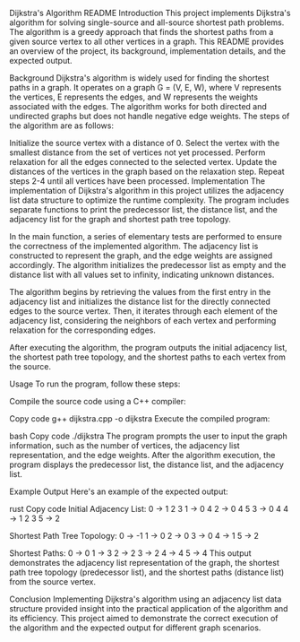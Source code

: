 Dijkstra's Algorithm README
Introduction
This project implements Dijkstra's algorithm for solving single-source and all-source shortest path problems. The algorithm is a greedy approach that finds the shortest paths from a given source vertex to all other vertices in a graph. This README provides an overview of the project, its background, implementation details, and the expected output.

Background
Dijkstra's algorithm is widely used for finding the shortest paths in a graph. It operates on a graph G = (V, E, W), where V represents the vertices, E represents the edges, and W represents the weights associated with the edges. The algorithm works for both directed and undirected graphs but does not handle negative edge weights. The steps of the algorithm are as follows:

Initialize the source vertex with a distance of 0.
Select the vertex with the smallest distance from the set of vertices not yet processed.
Perform relaxation for all the edges connected to the selected vertex.
Update the distances of the vertices in the graph based on the relaxation step.
Repeat steps 2-4 until all vertices have been processed.
Implementation
The implementation of Dijkstra's algorithm in this project utilizes the adjacency list data structure to optimize the runtime complexity. The program includes separate functions to print the predecessor list, the distance list, and the adjacency list for the graph and shortest path tree topology.

In the main function, a series of elementary tests are performed to ensure the correctness of the implemented algorithm. The adjacency list is constructed to represent the graph, and the edge weights are assigned accordingly. The algorithm initializes the predecessor list as empty and the distance list with all values set to infinity, indicating unknown distances.

The algorithm begins by retrieving the values from the first entry in the adjacency list and initializes the distance list for the directly connected edges to the source vertex. Then, it iterates through each element of the adjacency list, considering the neighbors of each vertex and performing relaxation for the corresponding edges.

After executing the algorithm, the program outputs the initial adjacency list, the shortest path tree topology, and the shortest paths to each vertex from the source.

Usage
To run the program, follow these steps:

Compile the source code using a C++ compiler:

Copy code
g++ dijkstra.cpp -o dijkstra
Execute the compiled program:

bash
Copy code
./dijkstra
The program prompts the user to input the graph information, such as the number of vertices, the adjacency list representation, and the edge weights. After the algorithm execution, the program displays the predecessor list, the distance list, and the adjacency list.

Example Output
Here's an example of the expected output:

rust
Copy code
Initial Adjacency List:
0 -> 1 2 3
1 -> 0 4
2 -> 0 4 5
3 -> 0 4
4 -> 1 2 3
5 -> 2

Shortest Path Tree Topology:
0 -> -1
1 -> 0
2 -> 0
3 -> 0
4 -> 1
5 -> 2

Shortest Paths:
0 -> 0
1 -> 3
2 -> 2
3 -> 2
4 -> 4
5 -> 4
This output demonstrates the adjacency list representation of the graph, the shortest path tree topology (predecessor list), and the shortest paths (distance list) from the source vertex.

Conclusion
Implementing Dijkstra's algorithm using an adjacency list data structure provided insight into the practical application of the algorithm and its efficiency. This project aimed to demonstrate the correct execution of the algorithm and the expected output for different graph scenarios.